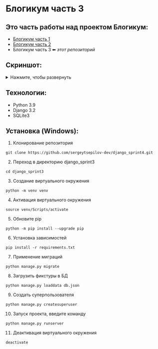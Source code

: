 # Блогикум часть 3

## Это часть работы над проектом Блогикум:

- [Блогикум часть 1](https://github.com/sergeytsepilov-dev/django_sprint1)
- [Блогикум часть 2](https://github.com/sergeytsepilov-dev/django_sprint3)
- Блогикум часть 3 ⬅ *этот репозиторий*

## Скриншот:

<details>
  <summary>Нажмите, чтобы развернуть</summary>
  <img src="./blogicum/static/img/blogicum.jpg" alt="Изображение">
</details>

## Технологии:

- Python 3.9
- Django 3.2
- SQLite3

## Установка (Windows):

1. Клонирование репозитория

```
git clone https://github.com/sergeytsepilov-dev/django_sprint4.git
```

2. Переход в директорию django_sprint3

```
cd django_sprint3
```

3. Создание виртуального окружения

```
python -m venv venv
```

4. Активация виртуального окружения

```
source venv/Scripts/activate
```

5. Обновите pip

```
python -m pip install --upgrade pip
```

6. Установка зависимостей

```
pip install -r requirements.txt
```

7. Применение миграций

```
python manage.py migrate
```

8. Загрузить фикстуры в БД

```
python manage.py loaddata db.json
```

9. Создать суперпользователя

```
python manage.py createsuperuser
```

10. Запуск проекта, введите команду

```
python manage.py runserver
```

11. Деактивация виртуального окружения

```
deactivate
```
